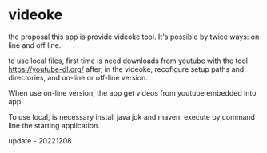 # videoke

the proposal this app is provide videoke tool.
It's possible by twice ways: on line and off line.

to use local files, first time is need downloads from youtube with the tool https://youtube-dl.org/
after, in the videoke, recofigure setup paths and directories, and on-line or off-line version.

When use on-line version, the app get videos from youtube embedded into app.

To use local, is necessary install java jdk and maven. execute by command line the starting application.

update - 20221208
